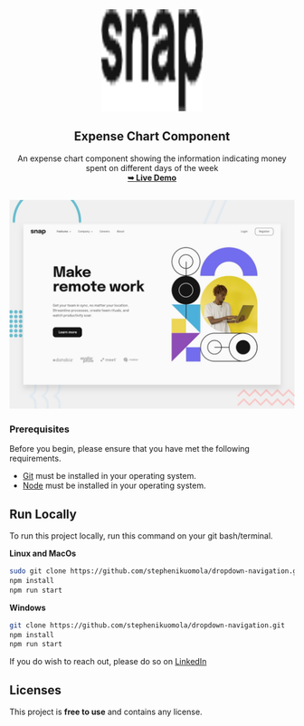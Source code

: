 
<div align="center">
	<img src="./assets/favicons/apple-touch-icon.png" />
	<h2 align="center">Expense Chart Component</h2>
		An expense chart component showing the information indicating money spent on different days of the week  <br />
		<a href="https://snap-remotely.netlify.app/"
		><strong>➥ Live Demo</strong></a>
</div>

<br />

![desktop-preview.png](./assets/design/desktop-preview.jpg)

### Prerequisites

Before you begin, please ensure that you have met the following requirements.

- [Git](https://git-scm.com/) must be installed in your operating system.
- [Node](https://nodejs.org/en) must be installed in your operating system.

## Run Locally

To run this project locally, run this command on your git bash/terminal.

**Linux and MacOs**

```bash
sudo git clone https://github.com/stephenikuomola/dropdown-navigation.git
npm install
npm run start
```

**Windows**

```bash
git clone https://github.com/stephenikuomola/dropdown-navigation.git
npm install
npm run start
```

If you do wish to reach out, please do so on  [LinkedIn](https://www.linkedin.com/in/stephenikuomola/)

## Licenses

This project is **free to use** and contains any license.